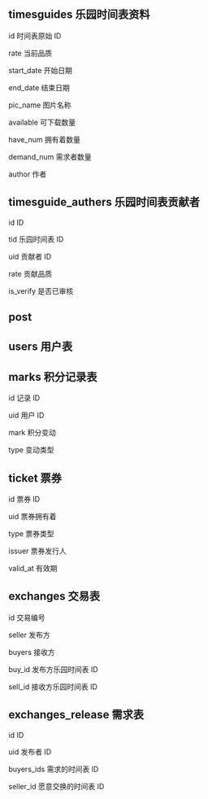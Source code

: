 ## timesguides 乐园时间表资料

id 时间表原始 ID

rate 当前品质

start_date 开始日期

end_date 结束日期

pic_name 图片名称

available 可下载数量

have_num 拥有着数量

demand_num 需求者数量

author 作者

<!-- release_num 发布者数量 -->

## timesguide_authers 乐园时间表贡献者

id ID

tid 乐园时间表 ID

uid 贡献者 ID

rate 贡献品质

is_verify 是否已审核

## post

## users 用户表

## marks 积分记录表

id 记录 ID

uid 用户 ID

mark 积分变动

type 变动类型

## ticket 票券

id 票券 ID

uid 票券拥有着

type 票券类型

issuer 票券发行人

valid_at 有效期

## exchanges 交易表

id 交易编号

seller 发布方

buyers 接收方

buy_id 发布方乐园时间表 ID

sell_id 接收方乐园时间表 ID

## exchanges_release 需求表

id ID

uid 发布者 ID

buyers_ids 需求的时间表 ID

seller_id 愿意交换的时间表 ID

